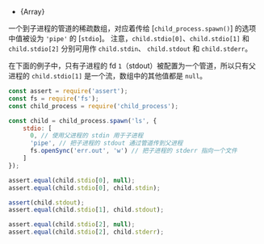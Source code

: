 <!-- YAML
added: v0.7.10
-->

* {Array}

一个到子进程的管道的稀疏数组，对应着传给 [`child_process.spawn()`] 的选项中值被设为 `'pipe'` 的 [`stdio`]。
注意，`child.stdio[0]`、`child.stdio[1]` 和 `child.stdio[2]` 分别可用作 `child.stdin`、 `child.stdout` 和 `child.stderr`。

在下面的例子中，只有子进程的 fd `1`（stdout）被配置为一个管道，所以只有父进程的 `child.stdio[1]` 是一个流，数组中的其他值都是 `null`。

```js
const assert = require('assert');
const fs = require('fs');
const child_process = require('child_process');

const child = child_process.spawn('ls', {
    stdio: [
      0, // 使用父进程的 stdin 用于子进程
      'pipe', // 把子进程的 stdout 通过管道传到父进程 
      fs.openSync('err.out', 'w') // 把子进程的 stderr 指向一个文件
    ]
});

assert.equal(child.stdio[0], null);
assert.equal(child.stdio[0], child.stdin);

assert(child.stdout);
assert.equal(child.stdio[1], child.stdout);

assert.equal(child.stdio[2], null);
assert.equal(child.stdio[2], child.stderr);
```

